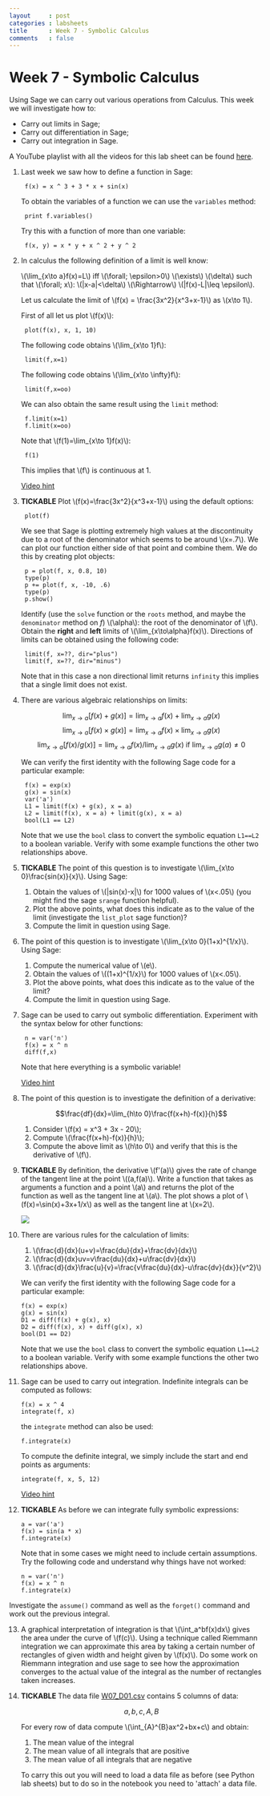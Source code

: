 ```yaml
---
layout     : post
categories : labsheets
title      : Week 7 - Symbolic Calculus
comments   : false
---
```

# Week 7 - Symbolic Calculus

Using Sage we can carry out various operations from Calculus. This week we will investigate how to:

- Carry out limits in Sage;
- Carry out differentiation in Sage;
- Carry out integration in Sage.

A YouTube playlist with all the videos for this lab sheet can be found [here](http://www.youtube.com/playlist?list=PLnC5h3PY-znz1cih4_2b7QvVZaqPnE7m4).

1. Last week we saw how to define a function in Sage:

        f(x) = x ^ 3 + 3 * x + sin(x)

    To obtain the variables of a function we can use the `variables` method:

        print f.variables()

    Try this with a function of more than one variable:

        f(x, y) = x * y + x ^ 2 + y ^ 2

2. In calculus the following definition of a limit is well know:

    \\(\lim_{x\to a}f(x)=L\\) iff \\(\forall\; \epsilon>0\\) \\(\exists\\) \\(\delta\\) such that \\(\forall\; x\\): \\(|x-a|<\delta\\) \\(\Rightarrow\\) \\(|f(x)-L|\leq \epsilon\\).

    Let us calculate the limit of \\(f(x) = \frac{3x^2}{x^3+x-1}\\) as \\(x\to 1\\).

    First of all let us plot \\(f(x)\\):

        plot(f(x), x, 1, 10)

    The following code obtains \\(\lim_{x\to 1}f\\):

        limit(f,x=1)

    The following code obtains \\(\lim_{x\to \infty}f\\):

        limit(f,x=oo)

    We can also obtain the same result using the `limit` method:

        f.limit(x=1)
        f.limit(x=oo)

    Note that \\(f(1)=\lim_{x\to 1}f(x)\\):

        f(1)

    This implies that \\(f\\) is continuous at 1.

    [Video hint](http://youtu.be/-br9qoY9QbM)

3. **TICKABLE** Plot \\(f(x)=\frac{3x^2}{x^3+x-1}\\) using the default options:

        plot(f)

    We see that Sage is plotting extremely high values at the discontinuity due to a root of the denominator which seems to be around \\(x=.7\\). We can plot our function either side of that point and combine them. We do this by creating plot objects:

        p = plot(f, x, 0.8, 10)
        type(p)
        p += plot(f, x, -10, .6)
        type(p)
        p.show()

    Identify (use the `solve` function or the `roots` method, and maybe the `denominator` method on $f$) \\(\alpha\\): the root of the denominator of \\(f\\).
    Obtain the **right** and **left** limits of \\(\lim_{x\to\alpha}f(x)\\).
    Directions of limits can be obtained using the following code:

        limit(f, x=??, dir="plus")
        limit(f, x=??, dir="minus")

    Note that in this case a non directional limit returns `infinity` this implies that a single limit does not exist.

4. There are various algebraic relationships on limits:

    $$\lim_{x\to a}[f(x)+g(x)]=\lim_{x\to a}f(x) + \lim_{x\to a}g(x)$$
    $$\lim_{x\to a}[f(x)\times g(x)]=\lim_{x\to a}f(x) \times \lim_{x\to a}g(x)$$
    $$\lim_{x\to a}[f(x)/g(x)]=\lim_{x\to a}f(x) / \lim_{x\to a}g(x) \text{ if } \lim_{x\to a}g(a)\ne 0$$


    We can verify the first identity with the following Sage code for a particular example:

        f(x) = exp(x)
        g(x) = sin(x)
        var('a')
        L1 = limit(f(x) + g(x), x = a)
        L2 = limit(f(x), x = a) + limit(g(x), x = a)
        bool(L1 == L2)

    Note that we use the `bool` class to convert the symbolic equation `L1==L2` to a boolean variable. Verify with some example functions the other two relationships above.

5. **TICKABLE** The point of this question is to investigate \\(\lim_{x\to 0}\frac{sin(x)}{x}\\). Using Sage:

    1. Obtain the values of \\(\|sin(x)-x\|\\) for 1000 values of \\(x<.05\\) (you might find the sage `srange` function helpful).
    2. Plot the above points, what does this indicate as to the value of the limit (investigate the `list_plot` sage function)?
    3. Compute the limit in question using Sage.

6. The point of this question is to investigate \\(\lim_{x\to 0}(1+x)^{1/x}\\). Using Sage:

    1. Compute the numerical value of \\(e\\).
    2. Obtain the values of \\((1+x)^{1/x}\\) for 1000 values of \\(x<.05\\).
    3. Plot the above points, what does this indicate as to the value of the limit?
    4. Compute the limit in question using Sage.

7. Sage can be used to carry out symbolic differentiation. Experiment with the syntax below for other functions:

        n = var('n')
        f(x) = x ^ n
        diff(f,x)

    Note that here everything is a symbolic variable!

    [Video hint](http://youtu.be/FbxioEG9kzM)

8. The point of this question is to investigate the definition of a derivative:

    $$\frac{df}{dx}=\lim_{h\to 0}\frac{f(x+h)-f(x)}{h}$$

    1. Consider \\(f(x) = x^3 + 3x - 20\\);
    2. Compute \\(\frac{f(x+h)-f(x)}{h}\\);
    3. Compute the above limit as \\(h\to 0\\) and verify that this is the derivative of \\(f\\).

9. **TICKABLE** By definition, the derivative \\(f'(a)\\) gives the rate of change of the tangent line at the point \\((a,f(a)\\).
    Write a function that takes as arguments a function and a point \\(a\\) and returns the plot of the function as well as the tangent line at \\(a\\).
    The plot shows a plot of \\(f(x)=\sin(x)+3x+1/x\\) as well as the tangent line at \\(x=2\\).

    ![]({{site.baseurl}}/assets/Images/W07-img01.png)

10. There are various rules for the calculation of limits:

    1. \\(\frac{d}{dx}(u+v)=\frac{du}{dx}+\frac{dv}{dx}\\)
    2. \\(\frac{d}{dx}uv=v\frac{du}{dx}+u\frac{dv}{dx}\\)
    3. \\(\frac{d}{dx}\frac{u}{v}=\frac{v\frac{du}{dx}-u\frac{dv}{dx}}{v^2}\\)


    We can verify the first identity with the following Sage code for a particular example:

        f(x) = exp(x)
        g(x) = sin(x)
        D1 = diff(f(x) + g(x), x)
        D2 = diff(f(x), x) + diff(g(x), x)
        bool(D1 == D2)

    Note that we use the `bool` class to convert the symbolic equation `L1==L2` to a boolean variable. Verify with some example functions the other two relationships above.

11. Sage can be used to carry out integration. Indefinite integrals can be computed as follows:

        f(x) = x ^ 4
        integrate(f, x)

    the `integrate` method can also be used:

        f.integrate(x)

    To compute the definite integral, we simply include the start and end points as arguments:

        integrate(f, x, 5, 12)

    [Video hint](http://youtu.be/wQEk0h5kg50)

12. **TICKABLE** As before we can integrate fully symbolic expressions:

        a = var('a')
        f(x) = sin(a * x)
        f.integrate(x)

    Note that in some cases we might need to include certain assumptions. Try the following code and understand why things have not worked:

        n = var('n')
        f(x) = x ^ n
        f.integrate(x)

   Investigate the `assume()` command as well as the `forget()` command and work out the previous integral.

13. A graphical interpretation of integration is that \\(\int_a^bf(x)dx\\) gives the area under the curve of \\(f(c)\\).
    Using a technique called Riemmann integration we can approximate this area by taking a certain number of rectangles of given width and height given by \\(f(x)\\).
    Do some work on Riemmann integration and use sage to see how the approximation converges to the actual value of the integral as the number of rectangles taken increases.

15. **TICKABLE** The data file [W07_D01.csv]({{site.baseurl}}/assets/Data/W07_D01.csv) contains 5 columns of data:

    $$a,b,c,A,B$$

    For every row of data compute \\(\int_{A}^{B}ax^2+bx+c\\) and obtain:

    1. The mean value of the integral
    2. The mean value of all integrals that are positive
    3. The mean value of all integrals that are negative

    To carry this out you will need to load a data file as before (see Python lab sheets) but to do so in the notebook you need to 'attach' a data file.
